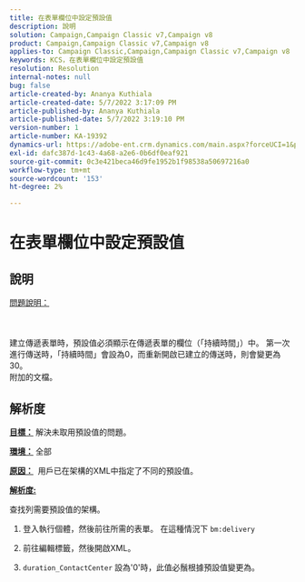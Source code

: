 ```yaml
---
title: 在表單欄位中設定預設值
description: 說明
solution: Campaign,Campaign Classic v7,Campaign v8
product: Campaign,Campaign Classic v7,Campaign v8
applies-to: Campaign Classic,Campaign,Campaign Classic v7,Campaign v8
keywords: KCS，在表單欄位中設定預設值
resolution: Resolution
internal-notes: null
bug: false
article-created-by: Ananya Kuthiala
article-created-date: 5/7/2022 3:17:09 PM
article-published-by: Ananya Kuthiala
article-published-date: 5/7/2022 3:19:10 PM
version-number: 1
article-number: KA-19392
dynamics-url: https://adobe-ent.crm.dynamics.com/main.aspx?forceUCI=1&pagetype=entityrecord&etn=knowledgearticle&id=ffdd6cc2-18ce-ec11-a7b5-0022480a8e40
exl-id: dafc387d-1c43-4a68-a2e6-0b6df0eaf921
source-git-commit: 0c3e421beca46d9fe1952b1f98538a50697216a0
workflow-type: tm+mt
source-wordcount: '153'
ht-degree: 2%

---
```


# 在表單欄位中設定預設值

## 說明

<u>問題說明：</u><br><br> <br><br>建立傳遞表單時，預設值必須顯示在傳遞表單的欄位（「持續時間」）中。 第一次進行傳送時，「持續時間」會設為0，而重新開啟已建立的傳送時，則會變更為30。
<br>附加的文檔。<br>

## 解析度


<b><u>目標：</u></b> 解決未取用預設值的問題。

<b><u>環境：</u></b> 全部

<b><u>原因：</u></b>  用戶已在架構的XML中指定了不同的預設值。

<b><u>解析度:</u></b>

查找列需要預設值的架構。

1. 登入執行個體，然後前往所需的表單。 在這種情況下 `bm:delivery`

2. 前往編輯標籤，然後開啟XML。

3. `duration_ContactCenter` 設為&#39;0&#39;時，此值必鬚根據預設值變更為。
